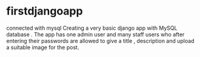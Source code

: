# firstdjangoapp
connected with mysql 
Creating a very basic django app with MySQL database .
The app has one admin user and many staff users who after entering their passwords are allowed to give a title , description and upload a 
suitable image for the post.
